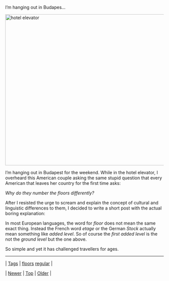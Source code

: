 <!--
title: I&rsquo;m hanging out in Budapest for the weekend. While in the hotel elevator, I overheard this American couple asking the same stupid question that every American that leaves her country for the first time asks
date: 2020-06-28T15:27:00.195Z
tags: floors, regular
-->


 I’m hanging out in Budapes...

<p><img src="http://farm1.staticflickr.com/21/30258899_1b2147b51b_z.jpg" width="640" height="480" alt="hotel elevator"/></p>

<p>I’m hanging out in Budapest for the weekend. While in the hotel elevator, I overheard this American couple asking the same stupid question that every American that leaves her country for the first time asks:</p>

<p><em>Why do they number the floors differently?</em></p>

<p>After I resisted the urge to scream and explain the concept of cultural and linguistic differences to them, I decided to write a short post with the actual boring explanation:</p>

<p>In most European languages, the word for <em>floor</em> does not mean the same exact thing. Instead the French word <em>etage</em> or the German <em>Stock</em> actually mean something like <em>added level</em>. So of course the <em>first added level</em> is the not the <em>ground level</em> but the one above.</p>

<p>So simple and yet it has challenged travellers for ages.</p>

<!--BOTTOM-POST-NAVIGATION-->
---

| [Tags](tags.md) | [floors](tag-floors.md) [regular](tag-regular.md) |

| [Newer](69813263005.md) | [Top](index.md) | [Older](69825564025.md) |